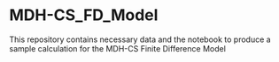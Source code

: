 # MDH-CS_FD_Model
This repository contains necessary data and the notebook to produce a sample calculation for the MDH-CS Finite Difference Model
